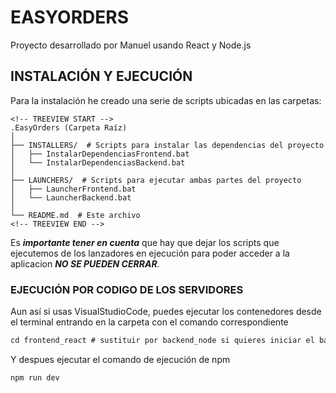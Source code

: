 # EASYORDERS
Proyecto desarrollado por Manuel usando React y Node.js  

## INSTALACIÓN Y EJECUCIÓN
Para la instalación he creado una serie de scripts ubicadas en las carpetas:   

```
<!-- TREEVIEW START -->
.EasyOrders (Carpeta Raíz)  
│  
├── INSTALLERS/  # Scripts para instalar las dependencias del proyecto   
│   ├── InstalarDependenciasFrontend.bat  
│   └── InstalarDependenciasBackend.bat  
│  
├── LAUNCHERS/  # Scripts para ejecutar ambas partes del proyecto   
│   ├── LauncherFrontend.bat  
│   └── LauncherBackend.bat  
│  
└── README.md  # Este archivo  
<!-- TREEVIEW END -->
```
  
Es ***importante tener en cuenta*** que hay que dejar los scripts que ejecutemos de los lanzadores en ejecución para poder acceder a la aplicacion ***NO SE PUEDEN CERRAR***. 

### EJECUCIÓN POR CODIGO DE LOS SERVIDORES

Aun así si usas VisualStudioCode, puedes ejecutar los contenedores desde el terminal entrando en la carpeta con el comando correspondiente

```markdown
cd frontend_react # sustituir por backend_node si quieres iniciar el backend
```

Y despues ejecutar el comando de ejecución de npm

```markdown
npm run dev
```